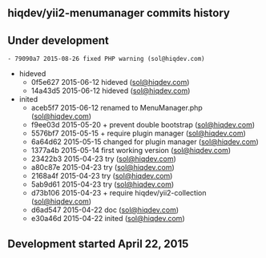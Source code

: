 hiqdev/yii2-menumanager commits history
---------------------------------------

## Under development

    - 79090a7 2015-08-26 fixed PHP warning (sol@hiqdev.com)
- hideved
    - 0f5e627 2015-06-12 hideved (sol@hiqdev.com)
    - 14a43d5 2015-06-12 hideved (sol@hiqdev.com)
- inited
    - aceb5f7 2015-06-12 renamed to MenuManager.php (sol@hiqdev.com)
    - f9ee03d 2015-05-20 + prevent double bootstrap (sol@hiqdev.com)
    - 5576bf7 2015-05-15 + require plugin manager (sol@hiqdev.com)
    - 6a64d62 2015-05-15 changed for plugin manager (sol@hiqdev.com)
    - 1377a4b 2015-05-14 first working version (sol@hiqdev.com)
    - 23422b3 2015-04-23 try (sol@hiqdev.com)
    - a80c87e 2015-04-23 try (sol@hiqdev.com)
    - 2168a4f 2015-04-23 try (sol@hiqdev.com)
    - 5ab9d61 2015-04-23 try (sol@hiqdev.com)
    - d73b106 2015-04-23 + require hiqdev/yii2-collection (sol@hiqdev.com)
    - d6ad547 2015-04-22 doc (sol@hiqdev.com)
    - e30a46d 2015-04-22 inited (sol@hiqdev.com)

## Development started April 22, 2015

